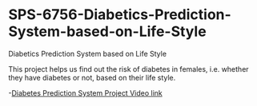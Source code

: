 # SPS-6756-Diabetics-Prediction-System-based-on-Life-Style
Diabetics Prediction System based on Life Style

This project helps us find out the risk of diabetes in females, i.e. whether they have diabetes or not, based on their life style.

-[Diabetes Prediction System Project Video link](https://drive.google.com/file/d/18eBnxXM6ZYNdG1vDPDehT7Yb4o4XzTU2/view?usp=sharing)
